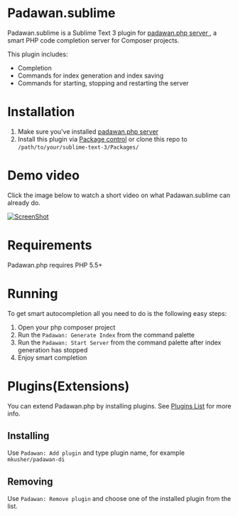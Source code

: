 Padawan.sublime
===============

Padawan.sublime is a Sublime Text 3 plugin for [padawan.php server
](https://github.com/mkusher/padawan.php), a smart PHP code
completion server for Composer projects.

This plugin includes:
- Completion
- Commands for index generation and index saving
- Commands for starting, stopping and restarting the server

# Installation

1. Make sure you've installed [padawan.php server](
https://github.com/mkusher/padawan.php#how-to-use)
2. Install this plugin via [Package control](https://packagecontrol.io)
or clone this repo to `/path/to/your/sublime-text-3/Packages/`

# Demo video

Click the image below to watch a short video on what
Padawan.sublime can already do.

[![ScreenShot](http://i1.ytimg.com/vi/qpLJD24DYcU/maxresdefault.jpg)
](https://www.youtube.com/watch?v=qpLJD24DYcU)

# Requirements

Padawan.php requires PHP 5.5+

# Running

To get smart autocompletion all you need to do is the following easy steps:

1. Open your php composer project
2. Run the `Padawan: Generate Index` from the command palette
3. Run the `Padawan: Start Server` from the command palette after index
generation has stopped
4. Enjoy smart completion

# Plugins(Extensions)

You can extend Padawan.php by installing plugins.
See [Plugins List](https://github.com/mkusher/padawan.php/wiki/Plugins-list)
for more info.

## Installing

Use `Padawan: Add plugin` and type plugin name, for example `mkusher/padawan-di`

## Removing

Use `Padawan: Remove plugin` and choose one of the installed plugin from
the list.
